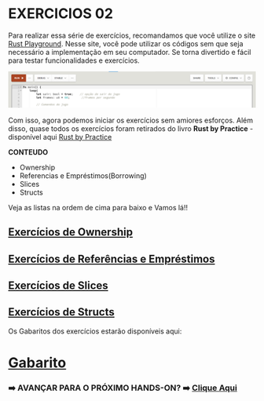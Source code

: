 # **EXERCICIOS 02**

Para realizar essa série de exercícios, recomandamos que você utilize o site [Rust Playground](https://play.rust-lang.org/). Nesse site, você pode utilizar os códigos sem que seja necessário a implementação em seu computador. Se torna divertido e fácil para testar funcionalidades e exercícios.

![](/Imagens/HD06/RustPlayground.png)

Com isso, agora podemos iniciar os exercícios sem amiores esforços. Além disso, quase todos os exercícios foram retirados do livro **Rust by Practice** - disponível aqui [Rust by Practice](https://practice.rs/why-exercise.html)

**CONTEUDO**

- Ownership
- Referencias e Empréstimos(Borrowing)
- Slices
- Structs

Veja as listas na ordem de cima para baixo e Vamos lá!!

## [Exercícios de Ownership](/HandsOn/HD06/Ownership.md)

## [Exercícios de Referências e Empréstimos](/HandsOn/HD06/Ref_and_bor.md)

## [Exercícios de Slices](/HandsOn/HD06/Slices.md)

## [Exercícios de Structs](/HandsOn/HD06/Structs.md)

Os Gabaritos dos exercícios estarão disponíveis aqui:

# [Gabarito](/Codes/)

### ➡️ AVANÇAR PARA O PRÓXIMO HANDS-ON? ➡️ [Clique Aqui](/HandsOn/HD07/README.md)
